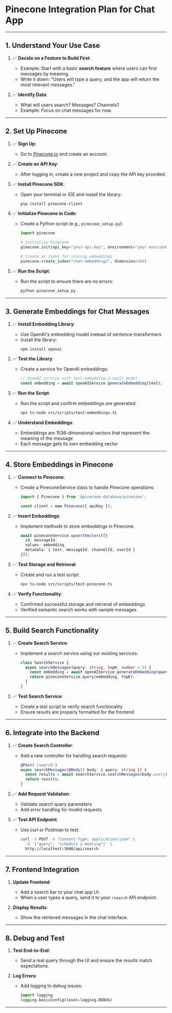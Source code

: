 # Pinecone Integration Plan for Chat App

---

## **1. Understand Your Use Case**

1. ✅ **Decide on a Feature to Build First**:
   - Example: Start with a basic **search feature** where users can find messages by meaning.
   - Write it down: "Users will type a query, and the app will return the most relevant messages."

2. ✅ **Identify Data**:
   - What will users search? Messages? Channels?
   - Example: Focus on chat messages for now.

---

## **2. Set Up Pinecone**

1. ✅ **Sign Up**:
   - Go to [Pinecone.io](https://www.pinecone.io) and create an account.

2. ✅ **Create an API Key**:
   - After logging in, create a new project and copy the API key provided.

3. ✅ **Install Pinecone SDK**:
   - Open your terminal or IDE and install the library:
     ```bash
     pip install pinecone-client
     ```

4. ✅ **Initialize Pinecone in Code**:
   - Create a Python script (e.g., `pinecone_setup.py`):
     ```python
     import pinecone

     # Initialize Pinecone
     pinecone.init(api_key="your-api-key", environment="your-environment")

     # Create an index for storing embeddings
     pinecone.create_index("chat-embeddings", dimension=384)
     ```

5. ✅ **Run the Script**:
   - Run the script to ensure there are no errors:
     ```bash
     python pinecone_setup.py
     ```

---

## **3. Generate Embeddings for Chat Messages**

1. ✅ **Install Embedding Library**:
   - Use OpenAI's embedding model instead of sentence-transformers
   - Install the library:
     ```bash
     npm install openai
     ```

2. ✅ **Test the Library**:
   - Create a service for OpenAI embeddings:
     ```typescript
     // OpenAI service with text-embedding-3-small model
     const embedding = await openAIService.generateEmbedding(text);
     ```

3. ✅ **Run the Script**:
   - Run the script and confirm embeddings are generated:
     ```bash
     npx ts-node src/scripts/test-embeddings.ts
     ```

4. ✅ **Understand Embeddings**:
   - Embeddings are 1536-dimensional vectors that represent the meaning of the message
   - Each message gets its own embedding vector

---

## **4. Store Embeddings in Pinecone**

1. ✅ **Connect to Pinecone**:
   - Create a PineconeService class to handle Pinecone operations:
     ```typescript
     import { Pinecone } from '@pinecone-database/pinecone';

     const client = new Pinecone({ apiKey });
     ```

2. ✅ **Insert Embeddings**:
   - Implement methods to store embeddings in Pinecone:
     ```typescript
     await pineconeService.upsertVectors([{
       id: messageId,
       values: embedding,
       metadata: { text, messageId, channelId, userId }
     }]);
     ```

3. ✅ **Test Storage and Retrieval**:
   - Create and run a test script:
     ```bash
     npx ts-node src/scripts/test-pinecone.ts
     ```

4. ✅ **Verify Functionality**:
   - Confirmed successful storage and retrieval of embeddings
   - Verified semantic search works with sample messages

---

## **5. Build Search Functionality**

1. ✅ **Create Search Service**:
   - Implement a search service using our existing services:
     ```typescript
     class SearchService {
       async searchMessages(query: string, topK: number = 5) {
         const embedding = await openAIService.generateEmbedding(query);
         return pineconeService.query(embedding, topK);
       }
     }
     ```

2. ✅ **Test Search Service**:
   - Create a test script to verify search functionality
   - Ensure results are properly formatted for the frontend

---

## **6. Integrate into the Backend**

1. ✅ **Create Search Controller**:
   - Add a new controller for handling search requests:
     ```typescript
     @Post('/search')
     async searchMessages(@Body() body: { query: string }) {
       const results = await searchService.searchMessages(body.query);
       return results;
     }
     ```

2. ✅ **Add Request Validation**:
   - Validate search query parameters
   - Add error handling for invalid requests

3. ✅ **Test API Endpoint**:
   - Use curl or Postman to test:
     ```bash
     curl -X POST -H "Content-Type: application/json" \
       -d '{"query": "schedule a meeting"}' \
       http://localhost:3000/api/search
     ```

---

## **7. Frontend Integration**

1. **Update Frontend**:
   - Add a search bar to your chat app UI.
   - When a user types a query, send it to your `/search` API endpoint.

2. **Display Results**:
   - Show the retrieved messages in the chat interface.

---

## **8. Debug and Test**

1. **Test End-to-End**:
   - Send a real query through the UI and ensure the results match expectations.

2. **Log Errors**:
   - Add logging to debug issues:
     ```python
     import logging
     logging.basicConfig(level=logging.DEBUG)
     ```

---

